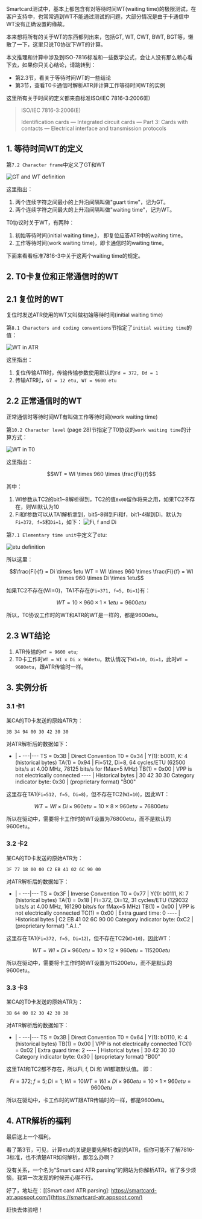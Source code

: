 Smartcard测试中，基本上都包含有对等待时间WT(waiting time)的极限测试，在客户支持中，也常常遇到WT不能通过测试的问题，大部分情况是由于卡通信中WT没有正确设置的缘故。

本来想将所有的关于WT的东西都列出来，包括GT, WT, CWT, BWT, BGT等，懒散了一下，这里只说T0协议下WT的计算。

本文推理和计算中涉及到ISO-7816标准和一些数学公式，会让人没有那么赖心看下去，如果你只关心结论，请跳转到：
- 第2.3节，看关于等待时间WT的一些结论
- 第3节，查看T0卡通信时解析ATR并计算工作等待时间WT的实例

这里所有关于时间的定义都来自标准ISO/IEC 7816-3:2006(E)

> ISO/IEC 7816-3:2006(E)
>
>   Identification cards — Integrated circuit cards — Part 3:
>   Cards with contacts — Electrical interface and transmission protocols

## 1. 等待时间WT的定义
第`7.2 Character frame`中定义了GT和WT

![GT and WT definition](https://github.com/guyongqiangx/blog/blob/dev/smartcard/images/wt-definition.png?raw=true)

这里指出：
1. 两个连续字符之间最小的上升沿间隔叫做"guart time"，记为GT。
2. 两个连续字符之间最大的上升沿间隔叫做"waiting time"，记为WT。

T0协议时关于WT，有两种：
1. 初始等待时间(initial waiting time,)， 即复位应答ATR中的waiting time。
2. 工作等待时间(work waiting time)，即卡通信时的waiting time。

下面来看看标准7816-3中关于这两个waiting time的规定。

## 2. T0卡复位和正常通信时的WT

## 2.1 复位时的WT

复位时发送ATR使用的WT又叫做初始等待时间(initial waiting time)

第`8.1 Characters and coding conventions`节指定了`initial waiting time`的值：

![WT in ATR](https://github.com/guyongqiangx/blog/blob/dev/smartcard/images/wt-in-atr.png?raw=true)

这里指出：
1. 复位传输ATR时，传输传输参数使用默认的`Fd = 372, Dd = 1`
2. 传输ATR时，`GT = 12 etu, WT = 9600 etu`

## 2.2 正常通信时的WT

正常通信时等待时间WT有叫做工作等待时间(work waiting time)

第`10.2 Character level` (page 28)节指定了T0协议的`work waiting time`的计算方式：

![WT in T0](https://github.com/guyongqiangx/blog/blob/dev/smartcard/images/wt-in-t0.png?raw=true)

这里指出：

```math
WT = WI \times 960 \times \frac{Fi}{f}
```

其中：
1. WI参数从TC2的bit1~8解析得到，TC2的值`0x00`留作将来之用，如果TC2不存在，则WI默认为10
2. Fi和f参数可以从TA1解析拿到，bit5-8得到Fi和f，bit1-4得到Di，默认为`Fi=372, f=5`和`Di=1`，如下：
![Fi, f and Di](https://github.com/guyongqiangx/blog/blob/dev/smartcard/images/f-d-factor-with-ta1.png?raw=true)

第`7.1 Elementary time unit`中定义了etu:

![etu definition](https://github.com/guyongqiangx/blog/blob/dev/smartcard/images/etu-definition.png?raw=true)

所以这里：
```math
\frac{Fi}{f} = Di \times 1etu

WT = WI \times 960 \times \frac{Fi}{f} = WI \times 960 \times Di \times 1etu
```

如果TC2不存在(WI=0)，TA1不存在(`Fi=371, f=5, Di=1`)有：
```math
WT = 10 \times 960 \times 1 \times 1etu = 9600etu
```

所以，T0协议工作时的WT和ATR的WT是一样的，都是9600etu。

## 2.3 WT结论

1. ATR传输的`WT = 9600 etu`;
2. T0卡工作时`WT = WI x Di x 960etu`，默认情况下`WI=10, Di=1`，此时`WT = 9600etu`，跟ATR传输时一样。

## 3. 实例分析

### 3.1 卡1

某CA的T0卡发送的原始ATR为：
```
3B 34 94 00 30 42 30 30
```
对ATR解析后的数据如下：

- | -
---|---
TS = 0x3B | Direct Convention
T0 = 0x34 | Y(1): b0011, K: 4 (historical bytes)
TA(1) = 0x94 | Fi=512, Di=8, 64 cycles/ETU (62500 bits/s at 4.00 MHz, 78125 bits/s for fMax=5 MHz)
TB(1) = 0x00 | VPP is not electrically connected
---- | 
Historical bytes | 30 42 30 30
Category indicator byte: 0x30 | (proprietary format) "B00"

这里存在TA1(`Fi=512, f=5, Di=8`)，但不存在TC2(`WI=10`)，因此WT：
```math
WT = WI \times Di \times 960etu = 10 \times 8 \times 960etu = 76800 etu
```

所以在驱动中，需要将卡工作时的WT设置为76800etu，而不是默认的9600etu。

### 3.2 卡2
某CA的T0卡发送的原始ATR为：
```
3F 77 18 00 00 C2 EB 41 02 6C 90 00
```

对ATR解析后的数据如下：
- | -
---|---
TS = 0x3F | Inverse Convention
T0 = 0x77 | Y(1): b0111, K: 7 (historical bytes)
TA(1) = 0x18 | Fi=372, Di=12, 31 cycles/ETU (129032 bits/s at 4.00 MHz, 161290 bits/s for fMax=5 MHz)
TB(1) = 0x00 | VPP is not electrically connected
TC(1) = 0x00 | Extra guard time: 0
----	|
Historical bytes | C2 EB 41 02 6C 90 00
Category indicator byte: 0xC2 | (proprietary format) ".A.l.."

这里存在TA1(`Fi=372, f=5, Di=12`)，但不存在TC2(`WI=10`)，因此WT：
```math
WT = WI \times Di \times 960etu = 10 \times 12 \times 960etu = 115200 etu
```

所以在驱动中，需要将卡工作时的WT设置为115200etu，而不是默认的9600etu。

### 3.3 卡3
某CA的T0卡发送的原始ATR为：
```
3B 64 00 02 30 42 30 30
```

对ATR解析后的数据如下：

- | -
---|---
TS = 0x3B | Direct Convention
T0 = 0x64 | Y(1): b0110, K: 4 (historical bytes)
TB(1) = 0x00 | VPP is not electrically connected
TC(1) = 0x02 | Extra guard time: 2
---- | 
Historical bytes | 30 42 30 30
Category indicator byte: 0x30 | (proprietary format) "B00"

这里TA1和TC2都不存在，所以Fi, f, Di 和 WI都取默认值。
即：
```math
Fi = 372; f = 5; Di = 1; WI = 10

WT = WI \times Di \times 960etu = 10 \times 1 \times 960etu = 9600 etu
```

所以在驱动中，卡工作时的WT跟ATR传输时的一样，都是9600etu。

## 4. ATR解析的福利

最后送上一个福利。

看了第3节，可见，计算etu的关键是要先解析收到的ATR，但你可能不了解7816-3标准，也不清楚ATR如何解析，那怎么办啊？

没有关系，一个名为“Smart card ATR parsing”的网站为你解析ATR，省了多少烦恼，我第一次发现的时候开心得不行。

好了，地址在：[\[Smart card ATR parsing\]: https://smartcard-atr.appspot.com/](https://smartcard-atr.appspot.com/)

赶快去体验吧！
